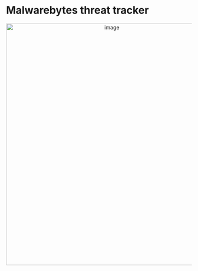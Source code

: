 # Malwarebytes threat tracker

<p align="center">
<img width="558" height="655" alt="image" src="https://github.com/user-attachments/assets/fb4f05be-1f93-48b4-823b-3778da93f6d0" />
</p>
